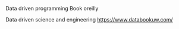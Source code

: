 Data driven programming Book oreilly

Data driven science and engineering
https://www.databookuw.com/